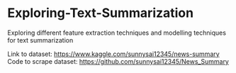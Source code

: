 # Exploring-Text-Summarization
Exploring different feature extraction techniques and modelling techniques for text summarization

Link to dataset: https://www.kaggle.com/sunnysai12345/news-summary
Code to scrape dataset: https://github.com/sunnysai12345/News_Summary
